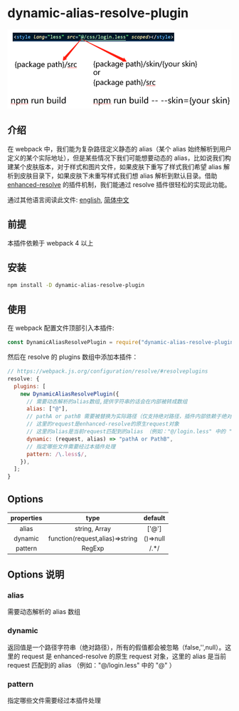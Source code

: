 # dynamic-alias-resolve-plugin

![](assets/2020-06-12-10-12-59.png)

## 介绍

在 webpack 中，我们能为复杂路径定义静态的 alias（某个 alias 始终解析到用户定义的某个实际地址），但是某些情况下我们可能想要动态的 alias，比如说我们构建某个皮肤版本，对于样式和图片文件，如果皮肤下重写了样式我们希望 alias 解析到皮肤目录下，如果皮肤下未重写样式我们想 alias 解析到默认目录。借助 [enhanced-resolve](https://github.com/webpack/enhanced-resolve) 的插件机制，我们能通过 resolve 插件很轻松的实现此功能。

通过其他语言阅读此文件: [english](./README.md), [简体中文](./README.zh-cn.md)

## 前提

本插件依赖于 webpack 4 以上

## 安装

```sh
npm install -D dynamic-alias-resolve-plugin
```

## 使用

在 webpack 配置文件顶部引入本插件:

```js
const DynamicAliasResolvePlugin = require("dynamic-alias-resolve-plugin");
```

然后在 resolve 的 plugins 数组中添加本插件：

```js
// https://webpack.js.org/configuration/resolve/#resolveplugins
resolve: {
  plugins: [
    new DynamicAliasResolvePlugin({
      // 需要动态解析的alias数组,提供字符串的话会在内部被转成数组
      alias: ["@"],
      // pathA or pathB 需要被替换为实际路径（仅支持绝对路径，插件内部依赖于绝对路径判断替换后的路径是否存在）
      // 这里的request是enhanced-resolve的原生request对象
      // 这里的alias是当前request匹配到的alias （例如："@/login.less" 中的 "@" ）
      dynamic: (request, alias) => "pathA or PathB",
      // 指定哪些文件需要经过本插件处理
      pattern: /\.less$/,
    }),
  ];
}
```

## Options

| properties |              type               | default  |
| :--------: | :-----------------------------: | :------: |
|   alias    |      string, Array<string>      |  ['@']   |
|  dynamic   | function(request,alias)=>string | ()=>null |
|  pattern   |             RegExp              |  /.\*/   |

## Options 说明

### alias

需要动态解析的 alias 数组

### dynamic

返回值是一个路径字符串（绝对路径），所有的假值都会被忽略（false,'',null）。这里的 request 是 enhanced-resolve 的原生 request 对象，这里的 alias 是当前 request 匹配到的 alias （例如："@/login.less" 中的 "@" ）

### pattern

指定哪些文件需要经过本插件处理

